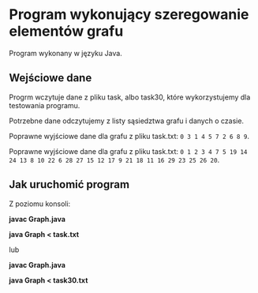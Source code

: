 
**Program wykonujący szeregowanie elementów grafu**
==============================================
<p>Program wykonany w języku Java.

Wejściowe dane
------------------
<p>Progrm wczytuje dane z pliku task, albo task30, które wykorzystujemy dla testowania programu. 
<p>Potrzebne dane odczytujemy z listy sąsiedztwa grafu i danych o czasie. 

Poprawne wyjściowe dane dla grafu z pliku task.txt:
`0 3 1 4 5 7 2 6 8 9`.


Poprawne wyjściowe dane dla grafu z pliku task.txt: 
`0 1 2 3 4 7 5 19 14 24 13 8 10 22 6 28 27 15 12 17 9 21 18 11 16 29 23 25 26 20`. 

Jak uruchomić program
--------------------------

Z poziomu konsoli: 

**javac Graph.java**


**java Graph < task.txt** 

lub

**javac Graph.java**
 
**java Graph < task30.txt**

